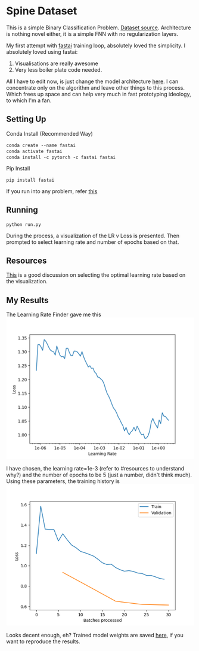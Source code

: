 # Spine Dataset
This is a simple Binary Classification Problem. [Dataset source](https://www.kaggle.com/sammy123/lower-back-pain-symptoms-dataset). Architecture is nothing novel either, it is a simple FNN with no regularization layers.

My first attempt with [fastai](https://docs.fast.ai/) training loop, absolutely loved the simplicity. I absolutely loved using fastai:
1. Visualisations are really awesome
2. Very less boiler plate code needed. 

All I have to edit now, is just change the model architecture [here](./model.py). I can concentrate only on the algorithm and leave other things to this process. Which frees up space and can help very much in fast prototyping ideology, to which I'm a fan.

## Setting Up
Conda Install (Recommended Way)
```
conda create --name fastai
conda activate fastai
conda install -c pytorch -c fastai fastai
```

Pip Install
```
pip install fastai
```
If you run into any problem, refer [this](https://pypi.org/project/fastai/)

## Running
```
python run.py
```
During the process, a visualization of the LR v Loss is presented. Then prompted to select learning rate and number of epochs based on that.

## Resources
[This](https://stackoverflow.com/questions/61172627/choosing-the-learning-rate-using-fastais-learn-lr-find) is a good discussion on selecting the optimal learning rate based on the visualization.

## My Results
The Learning Rate Finder gave me this
![LR v Loss](./viz/lr_finder.png)

I have chosen, the learning rate=1e-3 (refer to #resources to understand why?) and the number of epochs to be 5 (just a number, didn't think much). Using these parameters, the training history is
![Training Process](./viz/training_proc.png)

Looks decent enough, eh?
Trained model weights are saved [here](./models/model.pth), if you want to reproduce the results.
